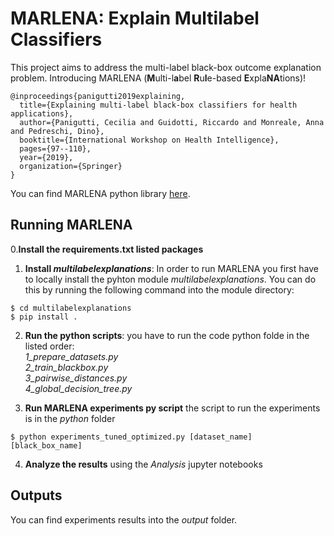 # MARLENA: Explain Multilabel Classifiers

This project aims to address the multi-label black-box outcome explanation problem. Introducing MARLENA (**M**ulti-l**a**bel **R**u**l**e-based **E**xpla**NA**tions)!

```
@inproceedings{panigutti2019explaining,
  title={Explaining multi-label black-box classifiers for health applications},
  author={Panigutti, Cecilia and Guidotti, Riccardo and Monreale, Anna and Pedreschi, Dino},
  booktitle={International Workshop on Health Intelligence},
  pages={97--110},
  year={2019},
  organization={Springer}
}
```
You can find MARLENA python library [here](https://github.com/CeciPani/MARLENA).

## Running MARLENA
0.**Install the requirements.txt listed packages**

1. **Install *multilabelexplanations***: In order to run MARLENA you first have to locally install the pyhton module *multilabelexplanations*. You can do this by running the following command into the module directory:
 ~~~~
 $ cd multilabelexplanations
 $ pip install .
 ~~~~
2. **Run the python scripts**: you have to run the code python folde in the listed order:  
  *1_prepare_datasets.py*  
  *2_train_blackbox.py* 	  
  *3_pairwise_distances.py*    
  *4_global_decision_tree.py*
  
3. **Run MARLENA experiments py script** the script to run the experiments is in the *python* folder
  ~~~~
 $ python experiments_tuned_optimized.py [dataset_name] [black_box_name]
 ~~~~
4. **Analyze the results** using the *Analysis* jupyter notebooks 

## Outputs 

You can find experiments results into the *output* folder.
